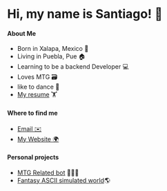 # Hi, my name is Santiago! 👋

#### About Me

- Born in Xalapa, Mexico 🏴󠁧󠁢󠁳󠁣󠁴󠁿
- Living in Puebla, Pue 🏠
- Learning to be a backend Developer 💻
- Loves MTG 🗃️
- like to dance 🕺
- [My resume](https://santiagotorres.online/curriculum) 🏋️

#### Where to find me

- [Email ✉️](mailto:work@santiagotorres.online)
- [My Website 🌍](https://santiagotorres.online)

#### Personal projects

- [MTG Related bot](https://github.com/santiagoziel/MTGLandCalculator) 🧙🏼‍♂️ 
- [Fantasy ASCII simulated world](https://github.com/AlonsoBear/fantasy_simulation)🌎
